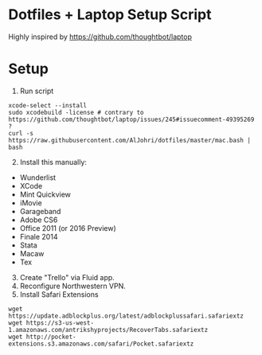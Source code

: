 # Dotfiles + Laptop Setup Script

Highly inspired by https://github.com/thoughtbot/laptop

# Setup
1. Run script
```
xcode-select --install
sudo xcodebuild -license # contrary to https://github.com/thoughtbot/laptop/issues/245#issuecomment-49395269 ?
curl -s https://raw.githubusercontent.com/AlJohri/dotfiles/master/mac.bash | bash
```
2. Install this manually:
  - Wunderlist
  - XCode
  - Mint Quickview
  - iMovie
  - Garageband
  - Adobe CS6
  - Office 2011 (or 2016 Preview)
  - Finale 2014
  - Stata
  - Macaw
  - Tex
3. Create "Trello" via Fluid app.
4. Reconfigure Northwestern VPN.
5. Install Safari Extensions
```
wget https://update.adblockplus.org/latest/adblockplussafari.safariextz
wget https://s3-us-west-1.amazonaws.com/antrikshyprojects/RecoverTabs.safariextz
wget http://pocket-extensions.s3.amazonaws.com/safari/Pocket.safariextz
```
